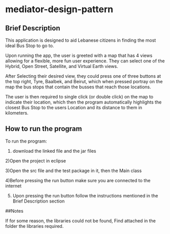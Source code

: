 # mediator-design-pattern

## Brief Description

This application is designed to aid Lebanese citizens in finding the most ideal Bus Stop to go to.

Upon running the app, the user is greeted with a map that has 4 views allowing for a flexible, more fun user experience. They can select one of the Hybrid, Open Street, Satellite, and Virtual Earth views.

After Selecting their desired view, they could press one of three buttons at the top right, Tyre, Baalbek, and Beirut, which when pressed portray on the map the bus stops that contain the busses that reach those locations.

The user is then required to single click (or double click) on the map to indicate their location, which then the program automatically highlights the closest Bus Stop to the users Location and its distance to them in kilometers.

## How to run the program

To run the program:

1) download the linked file and the jar files

2)Open the project in eclipse

3)Open the src file and the test package in it, then the Main class

4)Before pressing the run button make sure you are connected to the internet

5) Upon pressing the run button follow the instructions mentioned in the Brief Description section

##Notes

If for some reason, the libraries could not be found, Find attached in the folder the libraries required.
